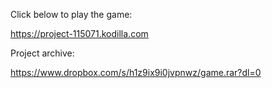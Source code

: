  Click below to play the game:
 
 https://project-115071.kodilla.com
 
 Project archive:
 
 https://www.dropbox.com/s/h1z9ix9i0jvpnwz/game.rar?dl=0
